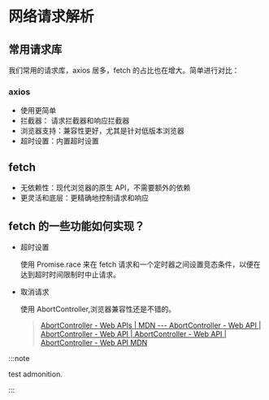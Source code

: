 # 网络请求解析

## 常用请求库

我们常用的请求库，axios 居多，fetch 的占比也在增大。简单进行对比：

### axios

- 使用更简单
- 拦截器： 请求拦截器和响应拦截器
- 浏览器支持：兼容性更好，尤其是针对低版本浏览器
- 超时设置：内置超时设置

## fetch

- 无依赖性：现代浏览器的原生 API，不需要额外的依赖
- 更灵活和底层：更精确地控制请求和响应

## fetch 的一些功能如何实现？

- 超时设置

  使用 Promise.race 来在 fetch 请求和一个定时器之间设置竞态条件，以便在达到超时时间限制时中止请求。

- 取消请求

  使用 AbortController,浏览器兼容性还是不错的。

  > [AbortController - Web APIs | MDN --- AbortController - Web API | AbortController - Web API | AbortController - Web API | AbortController - Web API MDN](https://developer.mozilla.org/en-US/docs/Web/API/AbortController)

:::note

test admonition.

:::
